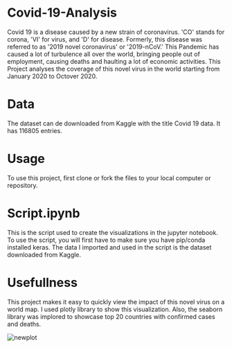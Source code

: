 # Covid-19-Analysis

Covid 19 is a disease caused by a new strain of coronavirus. 'CO' stands for corona, 'VI' for virus, and 'D' for disease. Formerly, this disease was referred to as '2019 novel coronavirus' or '2019-nCoV.' 
This Pandemic has caused a lot of turbulence all over the world, bringing people out of employment, causing deaths and haulting a lot of economic activities.
This Project analyses the coverage of this novel virus in the world starting from January 2020 to Octover 2020.

# Data
The dataset can de downloaded from Kaggle with the title Covid 19 data. It has 116805 entries.

# Usage
To use this project, first clone or fork the files to your local computer or repository. 

# Script.ipynb
This is the script used to create the visualizations in the jupyter notebook. To use the script, you will first have to make sure you have pip/conda installed keras. The data I imported and used in the script is the dataset downloaded from Kaggle.

# Usefullness
This project makes it easy to quickly view the impact of this novel virus on a world map. I used plotly library to show this visualization. 
Also, the seaborn library was implored to showcase top 20 countries with confirmed cases and deaths.

![newplot](https://user-images.githubusercontent.com/68758595/99880432-2ad81a00-2c0b-11eb-905d-dce928962087.png)
